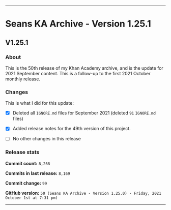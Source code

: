 ***

# Seans KA Archive - Version 1.25.1

## V1.25.1

### About

This is the 50th release of my Khan Academy archive, and is the update for 2021 September content. This is a follow-up to the first 2021 October monthly release.

### Changes

This is what I did for this update:

- [x] Deleted all `IGNORE.md` files for September 2021 (deleted `91` `IGNORE.md` files)

<!-- - [x] Added data for August 2021 !-->

- [x] Added release notes for the 49th version of this project.

<!-- - [x] Added data for 2021 September !-->

- [ ] No other changes in this release

### Release stats

**Commit count:** `8,268`

**Commits in last release:** `8,169`

**Commit change:** `99`

**GitHub version:** `50 (Seans KA Archive - Version 1.25.0) - Friday, 2021 October 1st at 7:31 pm)`

***
